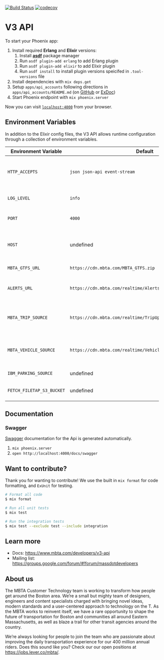 [![Build Status](https://semaphoreci.com/api/v1/mbta/api/branches/master/shields_badge.svg)](https://semaphoreci.com/mbta/api) [![codecov](https://codecov.io/gh/mbta/api/branch/master/graph/badge.svg?token=Ubzk57i0ia)](https://codecov.io/gh/mbta/api)


# V3 API

To start your Phoenix app:

  1. Install required **Erlang** and **Elixir** versions:
     1. Install [**asdf**](https://github.com/asdf-vm/asdf) package manager
     2. Run `asdf plugin-add erlang` to add Erlang plugin
     3. Run `asdf plugin-add elixir` to add Elixir plugin
     4. Run `asdf install` to install plugin versions speicifed in `.tool-versions` file
  2. Install dependencies with `mix deps.get`
  3. Setup `apps/api_accounts` following directions in `apps/api_accounts/README.md` (on [GitHub](apps/api_accounts/README.md#setting-up-dynamodb-local) or [ExDoc](api_accounts-readme.html#setting-up-dynamodb-local))
  4. Start Phoenix endpoint with `mix phoenix.server`

Now you can visit [`localhost:4000`](http://localhost:4000) from your browser.

## Environment Variables

In addition to the Elixir config files, the V3 API allows runtime configuration through a collection of environment variables.

| Environment Variable | Default | Description |
| - | - | - |
| `HTTP_ACCEPTS` | `json json-api event-stream` | Space-separated Phoenix types the API will accept. |
| `LOG_LEVEL` | `info` | Log level to use. Can be changed to `debug`. |
| `PORT` | `4000` | The HTTP port the server will listen on. |
| `HOST` | undefined | The public-facing hostname for the server, used to generate URLs. |
| `MBTA_GTFS_URL` | `https://cdn.mbta.com/MBTA_GTFS.zip` | URL for the GTFS .zip file. |
| `ALERTS_URL` | `https://cdn.mbta.com/realtime/Alerts_enhanced.json` | URL for the Alerts. Can be either a JSON or Protobuf file.
| `MBTA_TRIP_SOURCE` | `https://cdn.mbta.com/realtime/TripUpdates_enhanced.json` | URL for the TripUpdates. Can be either a JSON or Protobuf file. |
| `MBTA_VEHICLE_SOURCE ` | `https://cdn.mbta.com/realtime/VehiclePositions_enhanced.json` | URL for the VehiclePositions. Can be either a JSON or Protobuf file. |
| `IBM_PARKING_SOURCE` | undefined | URL for parking information. |
| `FETCH_FILETAP_S3_BUCKET` | undefined | S3 bucket to which we write files we fetched. |

## Documentation

### Swagger

[Swagger](https://swagger.io/docs/) documentation for the Api is generated automatically.

1. `mix phoenix.server`
2. `open http://localhost:4000/docs/swagger`

## Want to contribute?

Thank you for wanting to contribute! We use the built in `mix format` for code formatting, and `ExUnit` for testing.

```sh
# Format all code
$ mix format

# Run all unit tests
$ mix test

# Run the integration tests
$ mix test --exclude test --include integration
```

## Learn more

  * Docs: https://www.mbta.com/developers/v3-api
  * Mailing list: https://groups.google.com/forum/#!forum/massdotdevelopers

## About us

The MBTA Customer Technology team is working to transform how people get around the Boston area. We’re a small but mighty team of designers, engineers and content specialists charged with bringing novel ideas, modern standards and a user-centered approach to technology on the T. As the MBTA works to reinvent itself, we have a rare opportunity to shape the future of transportation for Boston and communities all around Eastern Massachusetts, as well as blaze a trail for other transit agencies around the country.

We’re always looking for people to join the team who are passionate about improving the daily transportation experience for our 400 million annual riders. Does this sound like you? Check our our open positions at https://jobs.lever.co/mbta/.
